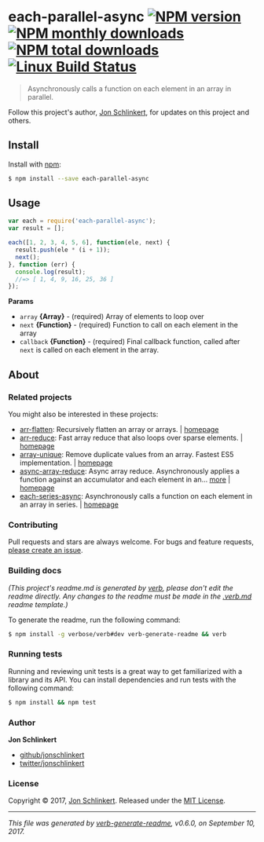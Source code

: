 # each-parallel-async [![NPM version](https://img.shields.io/npm/v/each-parallel-async.svg?style=flat)](https://www.npmjs.com/package/each-parallel-async) [![NPM monthly downloads](https://img.shields.io/npm/dm/each-parallel-async.svg?style=flat)](https://npmjs.org/package/each-parallel-async) [![NPM total downloads](https://img.shields.io/npm/dt/each-parallel-async.svg?style=flat)](https://npmjs.org/package/each-parallel-async) [![Linux Build Status](https://img.shields.io/travis/jonschlinkert/each-parallel-async.svg?style=flat&label=Travis)](https://travis-ci.org/jonschlinkert/each-parallel-async)

> Asynchronously calls a function on each element in an array in parallel.

Follow this project's author, [Jon Schlinkert](https://github.com/jonschlinkert), for updates on this project and others.

## Install

Install with [npm](https://www.npmjs.com/):

```sh
$ npm install --save each-parallel-async
```

## Usage

```js
var each = require('each-parallel-async');
var result = [];

each([1, 2, 3, 4, 5, 6], function(ele, next) {
  result.push(ele * (i + 1));
  next();
}, function (err) {
  console.log(result);
  //=> [ 1, 4, 9, 16, 25, 36 ]
});
```

**Params**

* `array` **{Array}** - (required) Array of elements to loop over
* `next` **{Function}** - (required) Function to call on each element in the array
* `callback` **{Function}** - (required) Final callback function, called after `next` is called on each element in the array.

## About

### Related projects

You might also be interested in these projects:

* [arr-flatten](https://www.npmjs.com/package/arr-flatten): Recursively flatten an array or arrays. | [homepage](https://github.com/jonschlinkert/arr-flatten "Recursively flatten an array or arrays.")
* [arr-reduce](https://www.npmjs.com/package/arr-reduce): Fast array reduce that also loops over sparse elements. | [homepage](https://github.com/jonschlinkert/arr-reduce "Fast array reduce that also loops over sparse elements.")
* [array-unique](https://www.npmjs.com/package/array-unique): Remove duplicate values from an array. Fastest ES5 implementation. | [homepage](https://github.com/jonschlinkert/array-unique "Remove duplicate values from an array. Fastest ES5 implementation.")
* [async-array-reduce](https://www.npmjs.com/package/async-array-reduce): Async array reduce. Asynchronously applies a function against an accumulator and each element in an… [more](https://github.com/jonschlinkert/async-array-reduce) | [homepage](https://github.com/jonschlinkert/async-array-reduce "Async array reduce. Asynchronously applies a function against an accumulator and each element in an array (from left to right, in series) to reduce it to a single value.")
* [each-series-async](https://www.npmjs.com/package/each-series-async): Asynchronously calls a function on each element in an array in series. | [homepage](https://github.com/jonschlinkert/each-series-async "Asynchronously calls a function on each element in an array in series.")

### Contributing

Pull requests and stars are always welcome. For bugs and feature requests, [please create an issue](../../issues/new).

### Building docs

_(This project's readme.md is generated by [verb](https://github.com/verbose/verb-generate-readme), please don't edit the readme directly. Any changes to the readme must be made in the [.verb.md](.verb.md) readme template.)_

To generate the readme, run the following command:

```sh
$ npm install -g verbose/verb#dev verb-generate-readme && verb
```

### Running tests

Running and reviewing unit tests is a great way to get familiarized with a library and its API. You can install dependencies and run tests with the following command:

```sh
$ npm install && npm test
```

### Author

**Jon Schlinkert**

* [github/jonschlinkert](https://github.com/jonschlinkert)
* [twitter/jonschlinkert](https://twitter.com/jonschlinkert)

### License

Copyright © 2017, [Jon Schlinkert](https://github.com/jonschlinkert).
Released under the [MIT License](LICENSE).

***

_This file was generated by [verb-generate-readme](https://github.com/verbose/verb-generate-readme), v0.6.0, on September 10, 2017._